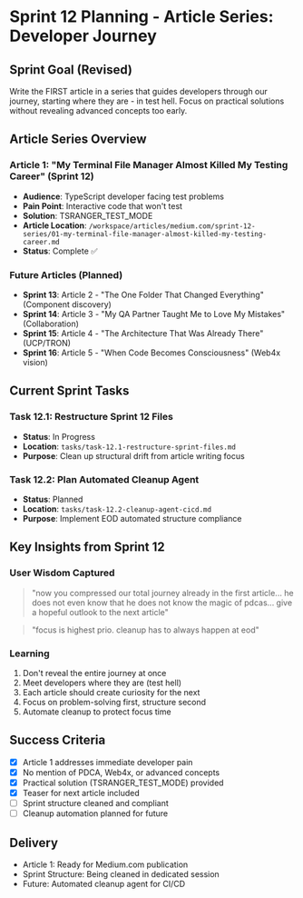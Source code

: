 # Sprint 12 Planning - Article Series: Developer Journey

## Sprint Goal (Revised)
Write the FIRST article in a series that guides developers through our journey, starting where they are - in test hell. Focus on practical solutions without revealing advanced concepts too early.

## Article Series Overview

### Article 1: "My Terminal File Manager Almost Killed My Testing Career" (Sprint 12)
- **Audience**: TypeScript developer facing test problems
- **Pain Point**: Interactive code that won't test
- **Solution**: TSRANGER_TEST_MODE
- **Article Location**: `/workspace/articles/medium.com/sprint-12-series/01-my-terminal-file-manager-almost-killed-my-testing-career.md`
- **Status**: Complete ✅

### Future Articles (Planned)
- **Sprint 13**: Article 2 - "The One Folder That Changed Everything" (Component discovery)
- **Sprint 14**: Article 3 - "My QA Partner Taught Me to Love My Mistakes" (Collaboration)
- **Sprint 15**: Article 4 - "The Architecture That Was Already There" (UCP/TRON)
- **Sprint 16**: Article 5 - "When Code Becomes Consciousness" (Web4x vision)

## Current Sprint Tasks

### Task 12.1: Restructure Sprint 12 Files
- **Status**: In Progress
- **Location**: `tasks/task-12.1-restructure-sprint-files.md`
- **Purpose**: Clean up structural drift from article writing focus

### Task 12.2: Plan Automated Cleanup Agent
- **Status**: Planned
- **Location**: `tasks/task-12.2-cleanup-agent-cicd.md`
- **Purpose**: Implement EOD automated structure compliance

## Key Insights from Sprint 12

### User Wisdom Captured
> "now you compressed our total journey already in the first article... he does not even know that he does not know the magic of pdcas... give a hopeful outlook to the next article"

> "focus is highest prio. cleanup has to always happen at eod"

### Learning
1. Don't reveal the entire journey at once
2. Meet developers where they are (test hell)
3. Each article should create curiosity for the next
4. Focus on problem-solving first, structure second
5. Automate cleanup to protect focus time

## Success Criteria
- [x] Article 1 addresses immediate developer pain
- [x] No mention of PDCA, Web4x, or advanced concepts
- [x] Practical solution (TSRANGER_TEST_MODE) provided
- [x] Teaser for next article included
- [ ] Sprint structure cleaned and compliant
- [ ] Cleanup automation planned for future

## Delivery
- Article 1: Ready for Medium.com publication
- Sprint Structure: Being cleaned in dedicated session
- Future: Automated cleanup agent for CI/CD